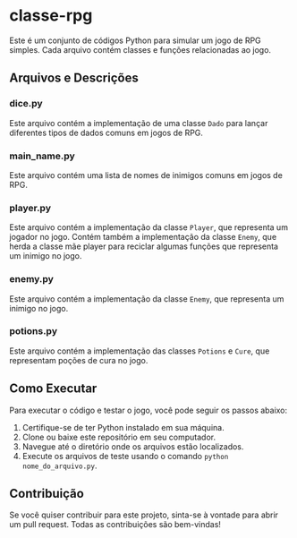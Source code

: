 # classe-rpg

Este é um conjunto de códigos Python para simular um jogo de RPG simples. Cada arquivo contém classes e funções relacionadas ao jogo.

## Arquivos e Descrições

### dice.py

Este arquivo contém a implementação de uma classe `Dado` para lançar diferentes tipos de dados comuns em jogos de RPG.

### main_name.py

Este arquivo contém uma lista de nomes de inimigos comuns em jogos de RPG.

### player.py

Este arquivo contém a implementação da classe `Player`, que representa um jogador no jogo. Contém também a implementação da classe `Enemy`, que herda a classe mãe player para reciclar algumas funções que representa um inimigo no jogo.

### enemy.py

Este arquivo contém a implementação da classe `Enemy`, que representa um inimigo no jogo.

### potions.py

Este arquivo contém a implementação das classes `Potions` e `Cure`, que representam poções de cura no jogo.

## Como Executar

Para executar o código e testar o jogo, você pode seguir os passos abaixo:

1. Certifique-se de ter Python instalado em sua máquina.
2. Clone ou baixe este repositório em seu computador.
3. Navegue até o diretório onde os arquivos estão localizados.
4. Execute os arquivos de teste usando o comando `python nome_do_arquivo.py`.

## Contribuição

Se você quiser contribuir para este projeto, sinta-se à vontade para abrir um pull request. Todas as contribuições são bem-vindas!

